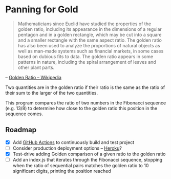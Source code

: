 # Panning for Gold

> Mathematicians since Euclid have studied the properties of the golden ratio, including its appearance in the dimensions of a regular pentagon and in a golden rectangle, which may be cut into a square and a smaller rectangle with the same aspect ratio. The golden ratio has also been used to analyze the proportions of natural objects as well as man-made systems such as financial markets, in some cases based on dubious fits to data. The golden ratio appears in some patterns in nature, including the spiral arrangement of leaves and other plant parts.

– [Golden Ratio – Wikipedia][1]


Two quantities are in the golden ratio if their ratio is the same as the ratio of their sum to the larger of the two quantities.

This program compares the ratio of two numbers in the Fibonacci sequence (e.g. 13/8) to determine how close to the golden ratio this position in the sequence comes.

## Roadmap

- [X] Add [GitHub Actions][2] to continuously build and test project
- [ ] Consider production deployment options – [Heroku][3]?
- [X] Test-drive adding Golden comparison of a given ratio to the golden ratio
- [ ] Add an index.js that iterates through the Fibonacci sequence, stopping when the ratio of sequential pairs matches the golden ratio to 10 significant digits, printing the position reached

[1]: https://en.wikipedia.org/wiki/Golden_ratio
[2]: https://github.com/features/actions
[3]: https://www.heroku.com
